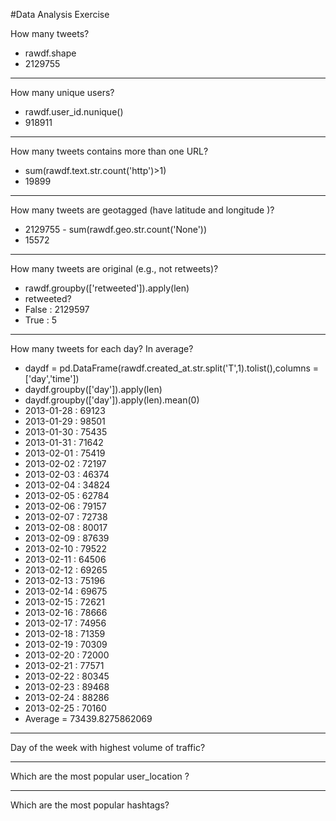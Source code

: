 #Data Analysis Exercise

How many tweets?
* rawdf.shape
* 2129755
- - - -
How many unique users?
* rawdf.user_id.nunique()
* 918911
- - - -
How many tweets contains more than one URL?
* sum(rawdf.text.str.count('http')>1)
* 19899
- - - -
How many tweets are geotagged (have latitude and longitude )?
* 2129755 - sum(rawdf.geo.str.count('None'))
* 15572
- - - -
How many tweets are original (e.g., not retweets)?
* rawdf.groupby(['retweeted']).apply(len)
* retweeted?
* False : 2129597
* True : 5
- - - -
How many tweets for each day? In average?
* daydf = pd.DataFrame(rawdf.created_at.str.split('T',1).tolist(),columns = ['day','time'])
* daydf.groupby(['day']).apply(len)
* daydf.groupby(['day']).apply(len).mean(0)
* 2013-01-28 : 69123
* 2013-01-29 : 98501
* 2013-01-30 : 75435
* 2013-01-31 : 71642
* 2013-02-01 : 75419
* 2013-02-02 : 72197
* 2013-02-03 : 46374
* 2013-02-04 : 34824
* 2013-02-05 : 62784
* 2013-02-06 : 79157
* 2013-02-07 : 72738
* 2013-02-08 : 80017
* 2013-02-09 : 87639
* 2013-02-10 : 79522
* 2013-02-11 : 64506
* 2013-02-12 : 69265
* 2013-02-13 : 75196
* 2013-02-14 : 69675
* 2013-02-15 : 72621
* 2013-02-16 : 78666
* 2013-02-17 : 74956
* 2013-02-18 : 71359
* 2013-02-19 : 70309
* 2013-02-20 : 72000
* 2013-02-21 : 77571
* 2013-02-22 : 80345
* 2013-02-23 : 89468
* 2013-02-24 : 88286
* 2013-02-25 : 70160
* Average = 73439.8275862069
- - - -
Day of the week with highest volume of traffic?
   
- - - - 
Which are the most popular user_location ?
   
- - - -
Which are the most popular hashtags?
